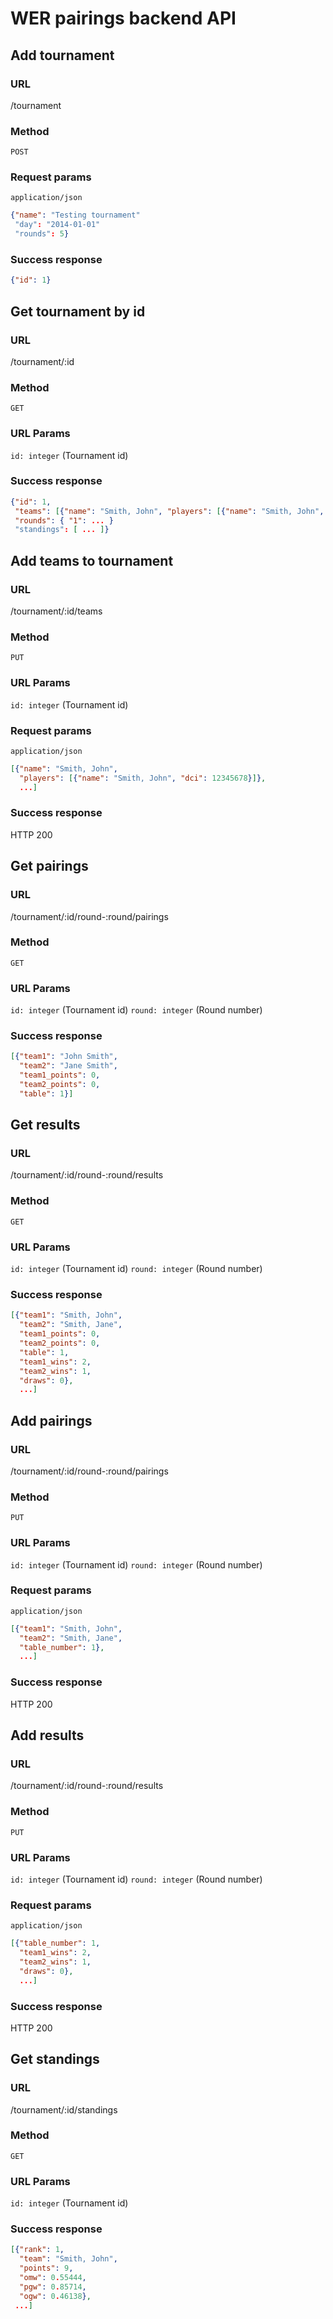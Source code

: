 # WER pairings backend API #

## Add tournament ##

### URL ###
/tournament
### Method ###
`POST`
### Request params ###
`application/json`
``` json
{"name": "Testing tournament"
 "day": "2014-01-01"
 "rounds": 5}
```
### Success response ###
``` json
{"id": 1}
```

## Get tournament by id ##

### URL ###
/tournament/:id
### Method ###
`GET`
### URL Params ###
`id: integer` (Tournament id)
### Success response ###
``` json
{"id": 1,
 "teams": [{"name": "Smith, John", "players": [{"name": "Smith, John", "dci": 12345678}]}],
 "rounds": { "1": ... }
 "standings": [ ... ]}
```

## Add teams to tournament ##

### URL ###
/tournament/:id/teams
### Method ###
`PUT`
### URL Params ###
`id: integer` (Tournament id)
### Request params ###
`application/json`
``` json
[{"name": "Smith, John",
  "players": [{"name": "Smith, John", "dci": 12345678}]},
  ...]
```
### Success response ###
HTTP 200


## Get pairings ##

### URL ###
/tournament/:id/round-:round/pairings
### Method ###
`GET`
### URL Params ###
`id: integer` (Tournament id)
`round: integer` (Round number)
### Success response ###
``` json
[{"team1": "John Smith",
  "team2": "Jane Smith",
  "team1_points": 0,
  "team2_points": 0,
  "table": 1}]
```

## Get results ##

### URL ###
/tournament/:id/round-:round/results
### Method ###
`GET`
### URL Params ###
`id: integer` (Tournament id)
`round: integer` (Round number)
### Success response ###
``` json
[{"team1": "Smith, John",
  "team2": "Smith, Jane",
  "team1_points": 0,
  "team2_points": 0,
  "table": 1,
  "team1_wins": 2,
  "team2_wins": 1,
  "draws": 0},
  ...]
```

## Add pairings ##

### URL ###
/tournament/:id/round-:round/pairings
### Method ###
`PUT`
### URL Params ###
`id: integer` (Tournament id)
`round: integer` (Round number)
### Request params ###
`application/json`
``` json
[{"team1": "Smith, John",
  "team2": "Smith, Jane",
  "table_number": 1},
  ...]
```
### Success response ###
HTTP 200

## Add results ##

### URL ###
/tournament/:id/round-:round/results
### Method ###
`PUT`
### URL Params ###
`id: integer` (Tournament id)
`round: integer` (Round number)
### Request params ###
`application/json`
``` json
[{"table_number": 1,
  "team1_wins": 2,
  "team2_wins": 1,
  "draws": 0},
  ...]
```
### Success response ###
HTTP 200

## Get standings ##

### URL ###
/tournament/:id/standings
### Method ###
`GET`
### URL Params ###
`id: integer` (Tournament id)
### Success response ###
``` json
[{"rank": 1,
  "team": "Smith, John",
  "points": 9,
  "omw": 0.55444,
  "pgw": 0.85714,
  "ogw": 0.46138},
 ...]
 ```
